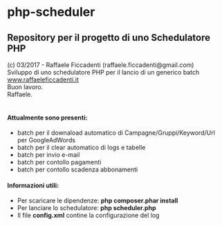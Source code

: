 # php-scheduler
<h2><strong> Repository per il progetto di uno Schedulatore PHP </strong></h2>

<p>
	(c) 03/2017 - Raffaele Ficcadenti (raffaele.ficcadenti@gmail.com) <br>
	Sviluppo di uno schedulatore PHP per il lancio di un generico batch <br>
	<a href="http://www.raffaeleficcadenti.it/">www.raffaeleficcadenti.it</a> <br>
	Buon lavoro.<br>
	Raffaele.<br>
	<br>
</p>

<p>
	<h4>Attualmente sono presenti: </h4>
	<ul>
	<li>batch per il downaload automatico di Campagne/Gruppi/Keyword/Url per GoogleAdWords </li>
	<li>batch per il clear automatico di logs e tabelle </li>
	<li>batch per invio e-mail </li>
	<li>batch per contollo pagamenti </li>
	<li>batch per contollo scadenza abbonamenti</li>
	</ul>
</p>


<p>
	<h4>Informazioni utili: </h4>
	<ul>
		<li>Per scaricare le dipendenze: <b> php composer.phar install</b></li>
		<li>Per lanciare lo schedulatore: <b> php scheduler.php</b></li>
		<li>Il file <b>config.xml</b> contine la configurazione del log</b></li>
	</ul>
</p>